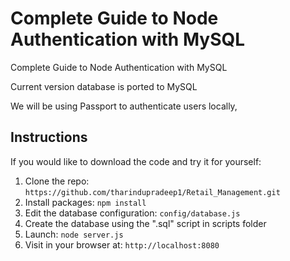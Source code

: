 # Complete Guide to Node Authentication with MySQL



Complete Guide to Node Authentication with MySQL

Current version database is ported to MySQL

We will be using Passport to authenticate users locally, 

## Instructions

If you would like to download the code and try it for yourself:

1. Clone the repo: `https://github.com/tharindupradeep1/Retail_Management.git`
2. Install packages: `npm install`
3. Edit the database configuration: `config/database.js`
4. Create the database using the ".sql" script in scripts folder
5. Launch: `node server.js`
6. Visit in your browser at: `http://localhost:8080`


